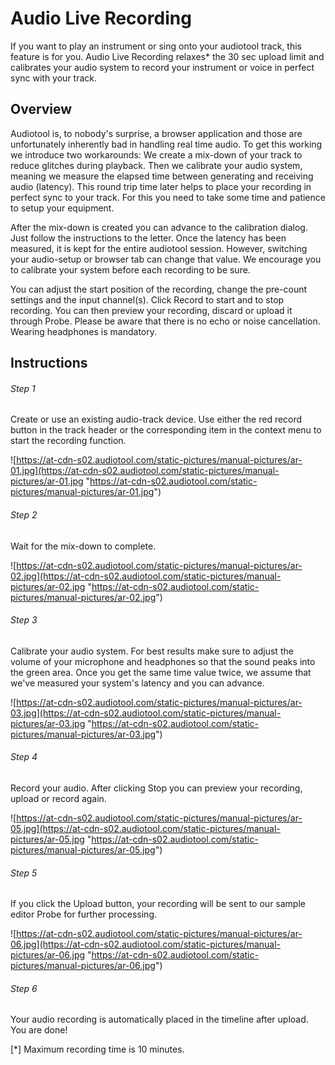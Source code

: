 # Audio Live Recording

If you want to play an instrument or sing onto your audiotool track,
this feature is for you. Audio Live Recording relaxes\* the 30 sec
upload limit and calibrates your audio system to record your instrument
or voice in perfect sync with your track.

## Overview

Audiotool is, to nobody's surprise, a browser application and those are
unfortunately inherently bad in handling real time audio. To get this
working we introduce two workarounds: We create a mix-down of your track
to reduce glitches during playback. Then we calibrate your audio system,
meaning we measure the elapsed time between generating and receiving
audio (latency). This round trip time later helps to place your
recording in perfect sync to your track. For this you need to take some
time and patience to setup your equipment.

After the mix-down is created you can advance to the calibration dialog.
Just follow the instructions to the letter. Once the latency has been
measured, it is kept for the entire audiotool session. However,
switching your audio-setup or browser tab can change that value. We
encourage you to calibrate your system before each recording to be sure.

You can adjust the start position of the recording, change the pre-count
settings and the input channel(s). Click Record to start and to stop
recording. You can then preview your recording, discard or upload it
through Probe. Please be aware that there is no echo or noise
cancellation. Wearing headphones is mandatory.

## Instructions

###### Step 1

Create or use an existing audio-track device. Use either the red record
button in the track header or the corresponding item in the context menu
to start the recording function.

![https://at-cdn-s02.audiotool.com/static-pictures/manual-pictures/ar-01.jpg](https://at-cdn-s02.audiotool.com/static-pictures/manual-pictures/ar-01.jpg
"https://at-cdn-s02.audiotool.com/static-pictures/manual-pictures/ar-01.jpg")

###### Step 2

Wait for the mix-down to complete.

![https://at-cdn-s02.audiotool.com/static-pictures/manual-pictures/ar-02.jpg](https://at-cdn-s02.audiotool.com/static-pictures/manual-pictures/ar-02.jpg
"https://at-cdn-s02.audiotool.com/static-pictures/manual-pictures/ar-02.jpg")

###### Step 3

Calibrate your audio system. For best results make sure to adjust the
volume of your microphone and headphones so that the sound peaks into
the green area. Once you get the same time value twice, we assume that
we've measured your system's latency and you can advance.

![https://at-cdn-s02.audiotool.com/static-pictures/manual-pictures/ar-03.jpg](https://at-cdn-s02.audiotool.com/static-pictures/manual-pictures/ar-03.jpg
"https://at-cdn-s02.audiotool.com/static-pictures/manual-pictures/ar-03.jpg")

###### Step 4

Record your audio. After clicking Stop you can preview your recording,
upload or record again.

![https://at-cdn-s02.audiotool.com/static-pictures/manual-pictures/ar-05.jpg](https://at-cdn-s02.audiotool.com/static-pictures/manual-pictures/ar-05.jpg
"https://at-cdn-s02.audiotool.com/static-pictures/manual-pictures/ar-05.jpg")

###### Step 5

If you click the Upload button, your recording will be sent to our
sample editor Probe for further processing.

![https://at-cdn-s02.audiotool.com/static-pictures/manual-pictures/ar-06.jpg](https://at-cdn-s02.audiotool.com/static-pictures/manual-pictures/ar-06.jpg
"https://at-cdn-s02.audiotool.com/static-pictures/manual-pictures/ar-06.jpg")

###### Step 6

Your audio recording is automatically placed in the timeline after
upload. You are done\!

\[\*\] Maximum recording time is 10 minutes.
